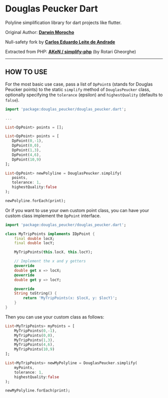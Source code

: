 # Douglas Peucker Dart

Polyline simplification library for dart projects like flutter.

Original Author: **[Darwin Morocho](https://github.com/darwin-morocho/douglas-peucker-dart)**

Null-safety fork by **[Carlos Eduardo Leite de Andrade](https://github.com/caduandrade/douglas-peucker-dart)**

Extracted from PHP: **[AKeN / simplify-php](https://github.com/AKeN/simplify-php)** (by Rotari Gheorghe)

---

## **HOW TO USE**

For the most basic use case, pass a list of `DpPoint`s (stands for Douglas Peucker points) to the static `simplify` method of `DouglasPeucker` class, optionally specifying the `tolerance` (epsilon) and `highestQuality` (defaults to `false`).

 ```dart
 import 'package:douglas_peucker/douglas_peucker.dart';

...

List<DpPoint> points = [];

List<DpPoint> points = [
    DpPoint(0,-1),
    DpPoint(0,0),
    DpPoint(1,3),
    DpPoint(4,6),
    DpPoint(10,9)
];

List<DpPoint> newPolyline = DouglasPeucker.simplify(
    points,
    tolerance: 1, 
    highestQuality:false
);

newPolyline.forEach(print);
```

Or if you want to use your own custom point class, you can have your custom class implement the `DpPoint` interface.

```dart
import 'package:douglas_peucker/douglas_peucker.dart';

class MyTripPoints implements IDpPoint {
    final double locX;
    final double locY;

    MyTripPoints(this.locX, this.locY);

    // Implement the x and y getters
    @override
    double get x => locX;
    @override
    double get y => locY;

    @override
    String toString() {
        return 'MyTripPoints(x: $locX, y: $locY)';
    }
}
```

Then you can use your custom class as follows:

```dart
List<MyTripPoints> myPoints = [
    MyTripPoints(0,-1),
    MyTripPoints(0,0),
    MyTripPoints(1,3),
    MyTripPoints(4,6),
    MyTripPoints(10,9)
];

List<MyTripPoints> newMyPolyline = DouglasPeucker.simplify(
    myPoints,
    tolerance: 1, 
    highestQuality:false
);

newMyPolyline.forEach(print);
```